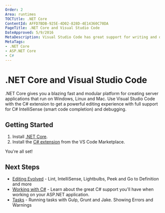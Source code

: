 ```yaml
---
Order: 2
Area: runtimes
TOCTitle: .NET Core
ContentId: AFFD7BDB-925E-4D02-828D-4E14360C70DA
PageTitle: .NET Core and Visual Studio Code
DateApproved: 5/9/2016
MetaDescription: Visual Studio Code has great support for writing and debugging .NET Core applications.
MetaTags:
- .NET Core
- ASP.NET Core
- C#
---
```


# .NET Core and Visual Studio Code

.NET Core gives you a blazing fast and modular platform for creating server applications that run on Windows, Linux and Mac. Use Visual Studio Code with the C# extension to get a powerful editing experience with full support for C# IntelliSense (smart code completion) and debugging.

## Getting Started

1. Install [.NET Core](https://microsoft.com/net/core).
2. Install the [C# extension](https://marketplace.visualstudio.com/items?itemName=ms-vscode.csharp) from the VS Code Marketplace.

You're all set!

## Next Steps

* [Editing Evolved](/docs/editor/editingevolved.md) - Lint, IntelliSense, Lightbulbs, Peek and Go to Definition and more
* [Working with C#](/docs/languages/csharp.md) - Learn about the great C# support you'll have when working on your ASP.NET application.
* [Tasks](/docs/editor/tasks.md) - Running tasks with Gulp, Grunt and Jake.  Showing Errors and Warnings
